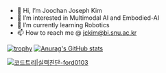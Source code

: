 - 👋 Hi, I’m Joochan Joseph Kim
- 👀 I’m interested in Multimodal AI and Embodied-AI
- 🌱 I’m currently learning Robotics
- 📫 How to reach me @ jckim@bi.snu.ac.kr
<!-- - 💞️ I’m looking to collaborate on VL, Embodied-Ai research -->

<!---
TikaToka/TikaToka is a ✨ special ✨ repository because its `README.md` (this file) appears on your GitHub profile.
You can click the Preview link to take a look at your changes.
--->
[![trophy](https://github-profile-trophy.vercel.app/?username=TikaToka&theme=onedark)](https://github.com/ryo-ma/github-profile-trophy)
[![Anurag's GitHub stats](https://github-readme-stats.vercel.app/api?username=TikaToka)](https://github.com/anuraghazra/github-readme-stats)

[![코드트리|실력진단-ford0103](https://banner.codetree.ai/v1/banner/ford0103)](https://www.codetree.ai/profiles/ford0103)
